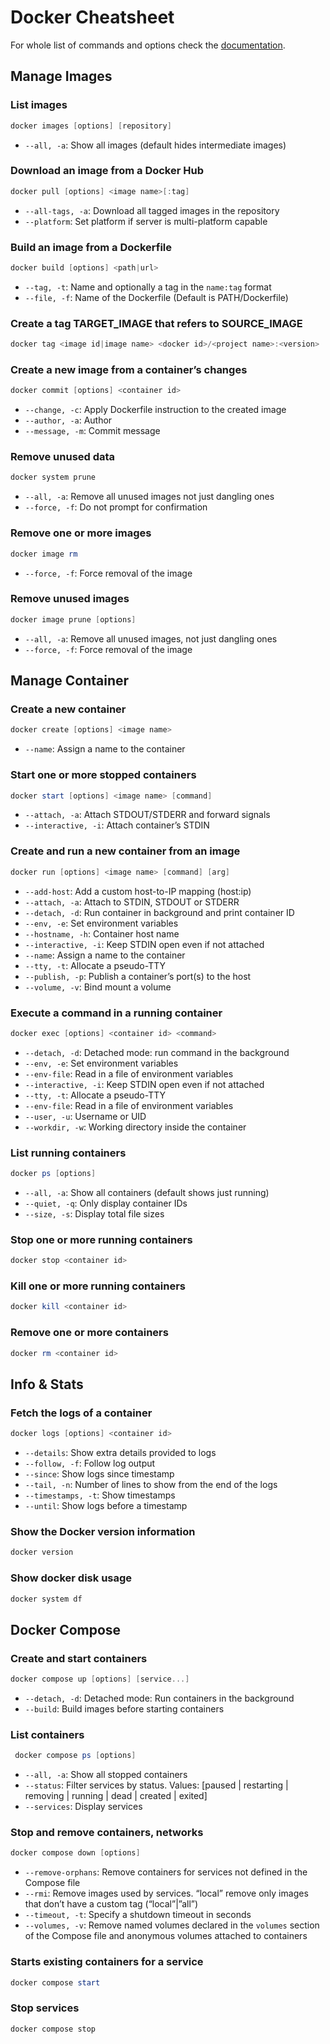 # Docker Cheatsheet
For whole list of commands and options check the [documentation](https://docs.docker.com/engine/reference/run/).

## Manage Images
### List images
```powershell
docker images [options] [repository]
```
- `--all, -a`: Show all images (default hides intermediate images)

### Download an image from a Docker Hub
```powershell
docker pull [options] <image name>[:tag]
```
- `--all-tags, -a`: Download all tagged images in the repository
- `--platform`: Set platform if server is multi-platform capable

### Build an image from a Dockerfile
```powershell
docker build [options] <path|url>
```
- `--tag, -t`: Name and optionally a tag in the `name:tag` format
- `--file, -f`: Name of the Dockerfile (Default is PATH/Dockerfile)

### Create a tag TARGET_IMAGE that refers to SOURCE_IMAGE
```powershell
docker tag <image id|image name> <docker id>/<project name>:<version>
```

### Create a new image from a container’s changes
```powershell
docker commit [options] <container id>
```
- `--change, -c`: Apply Dockerfile instruction to the created image
- `--author, -a`: Author 
- `--message, -m`: Commit message

### Remove unused data
```powershell
docker system prune
```
- `--all, -a`: Remove all unused images not just dangling ones
- `--force, -f`: Do not prompt for confirmation

### Remove one or more images
```powershell
docker image rm
```
- `--force, -f`: Force removal of the image

### Remove unused images
```powershell
docker image prune [options]
```
- `--all, -a`: Remove all unused images, not just dangling ones
- `--force, -f`: Force removal of the image

## Manage Container
### Create a new container
```powershell
docker create [options] <image name>
```
- `--name`: Assign a name to the container

### Start one or more stopped containers
```powershell
docker start [options] <image name> [command]
```
- `--attach, -a`: Attach STDOUT/STDERR and forward signals
- `--interactive, -i`: Attach container’s STDIN

### Create and run a new container from an image
```powershell
docker run [options] <image name> [command] [arg]
```
- `--add-host`: Add a custom host-to-IP mapping (host:ip)
- `--attach, -a`: Attach to STDIN, STDOUT or STDERR
- `--detach, -d`: Run container in background and print container ID
- `--env, -e`: Set environment variables
- `--hostname, -h`: Container host name
- `--interactive, -i`: Keep STDIN open even if not attached
- `--name`: Assign a name to the container
- `--tty, -t`: Allocate a pseudo-TTY
- `--publish, -p`: Publish a container’s port(s) to the host
- `--volume, -v`: Bind mount a volume

### Execute a command in a running container
```powershell
docker exec [options] <container id> <command>
```
 - `--detach, -d`: Detached mode: run command in the background
 - `--env, -e`: Set environment variables
 - `--env-file`: Read in a file of environment variables
 - `--interactive, -i`: Keep STDIN open even if not attached
 - `--tty, -t`: Allocate a pseudo-TTY
 - `--env-file`: Read in a file of environment variables
 - `--user, -u`: Username or UID
 - `--workdir, -w`: Working directory inside the container

### List running containers
```powershell
docker ps [options]
```
 - `--all, -a`: Show all containers (default shows just running)
 - `--quiet, -q`: Only display container IDs
 - `--size, -s`: Display total file sizes

### Stop one or more running containers
```powershell
docker stop <container id> 
```

### Kill one or more running containers
```powershell
docker kill <container id> 
```

### Remove one or more containers
```powershell
docker rm <container id> 
```

## Info & Stats
### Fetch the logs of a container
```powershell
docker logs [options] <container id> 
```
- `--details`: Show extra details provided to logs
- `--follow, -f`: Follow log output
- `--since`: Show logs since timestamp
- `--tail, -n`: Number of lines to show from the end of the logs
- `--timestamps, -t`: Show timestamps
- `--until`: Show logs before a timestamp

### Show the Docker version information
```powershell
docker version
```

### Show docker disk usage
```powershell
docker system df
```

## Docker Compose
### Create and start containers
```powershell
docker compose up [options] [service...]
```
- `--detach, -d`: Detached mode: Run containers in the background
- `--build`: Build images before starting containers

### List containers
```powershell
 docker compose ps [options]
```
- `--all, -a`: Show all stopped containers 
- `--status`: Filter services by status. Values: [paused | restarting | removing | running | dead | created | exited]
- `--services`: Display services 

### Stop and remove containers, networks
```powershell
docker compose down [options]
```
- `--remove-orphans`: Remove containers for services not defined in the Compose file
- `--rmi`: Remove images used by services. “local” remove only images that don’t have a custom tag (“local”|”all”)
- `--timeout, -t`: Specify a shutdown timeout in seconds
- `--volumes, -v`: Remove named volumes declared in the `volumes` section of the Compose file and anonymous volumes attached to containers

### Starts existing containers for a service
```powershell
docker compose start
```

### Stop services
```powershell
docker compose stop
```